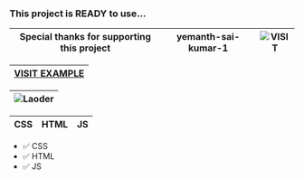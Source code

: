 ### This project is READY to use...

| Special thanks for supporting this project | yemanth-sai-kumar-1 | ![VISIT](https://github.com/yemanth-sai-kumar-1)|
|---|---|---|



|[VISIT EXAMPLE](https://bylickilabs.github.io/example.github.io/)|
|---|

|![Laoder](https://github.com/bylickilabs/Website-Loader/assets/109308073/3330aa36-2adc-4ab2-b810-1e3068f23f0b)|
|---|


| CSS | HTML | JS |
|---|---|---|

- ✅ CSS
- ✅ HTML
- ✅ JS

